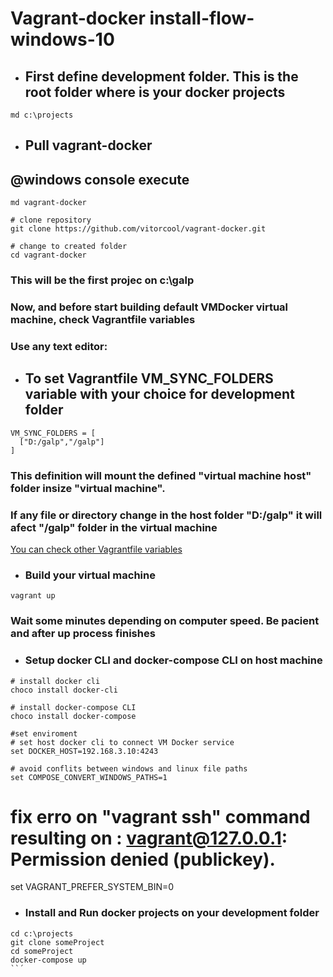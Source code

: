 # Vagrant-docker install-flow-windows-10

- ## First define development folder. This is the root folder where is your docker projects
```
md c:\projects
```

- ## Pull vagrant-docker 
## @windows console execute
```
md vagrant-docker

# clone repository
git clone https://github.com/vitorcool/vagrant-docker.git

# change to created folder
cd vagrant-docker
```
### This will be the first projec on c:\galp
### Now, and before start building default VMDocker virtual machine, check Vagrantfile variables
### Use any text editor:
 
- ## To set Vagrantfile VM_SYNC_FOLDERS variable with your choice for development folder
```
VM_SYNC_FOLDERS = [
  ["D:/galp","/galp"]
]
```
### This definition will mount the defined "virtual machine host" folder insize "virtual machine".
### If any file or directory change in the host folder "D:/galp" it will afect "/galp" folder in the virtual machine
[You can check other Vagrantfile variables](./README.md)

- ### Build your virtual machine
```
vagrant up
```
### Wait some minutes depending on computer speed. Be pacient and after up process finishes

- ### Setup docker CLI and docker-compose CLI on host machine
```
# install docker cli 
choco install docker-cli

# install docker-compose CLI 
choco install docker-compose

#set enviroment 
# set host docker cli to connect VM Docker service
set DOCKER_HOST=192.168.3.10:4243

# avoid conflits between windows and linux file paths
set COMPOSE_CONVERT_WINDOWS_PATHS=1
```
# fix erro on "vagrant ssh" command resulting on : vagrant@127.0.0.1: Permission denied (publickey).
set VAGRANT_PREFER_SYSTEM_BIN=0

- ### Install and Run docker projects on your development folder
```
cd c:\projects
git clone someProject
cd someProject
docker-compose up
``´